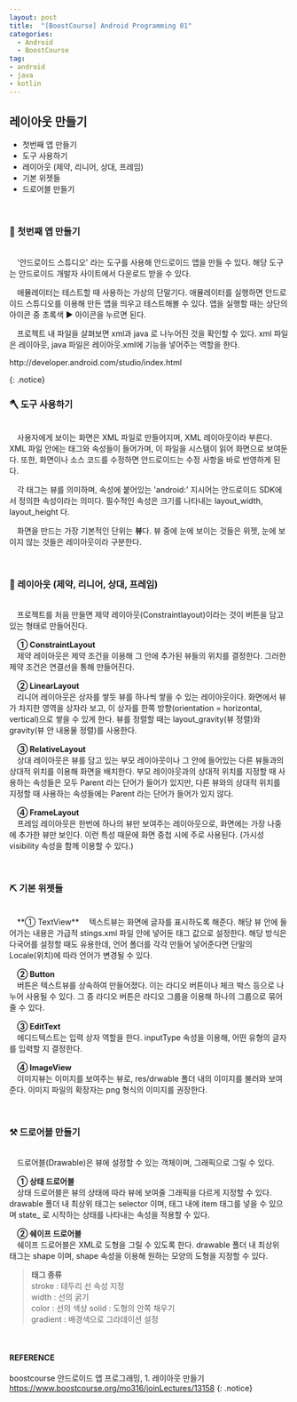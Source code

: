 ```yaml
---
layout: post
title:  "[BoostCourse] Android Programming 01"
categories:
  - Android
  - BoostCourse
tag:
- android 
- java
- kotlin
---
```


## 레이아웃 만들기

* 첫번째 앱 만들기
* 도구 사용하기
* 레이아웃 (제약, 리니어, 상대, 프레임)
* 기본 위젯들
* 드로어블 만들기

<br>

### 🔑 첫번째 앱 만들기
<br>
　'안드로이드 스튜디오' 라는 도구를 사용해 안드로이드 앱을 만들 수 있다. 해당 도구는 안드로이드 개발자 사이트에서 다운로드 받을 수 있다. 

　애뮬레이터는 테스트할 때 사용하는 가상의 단말기다. 애뮬레이터를 실행하면 안드로이드 스튜디오를 이용해 만든 앱을 띄우고 테스트해볼 수 있다. 앱을 실행할 때는 상단의 아이콘 중 초록색 ▶ 아이콘을 누르면 된다.

　프로젝트 내 파일을 살펴보면 xml과 java 로 나누어진 것을 확인할 수 있다. xml 파일은 레이아웃, java 파일은 레이아웃.xml에 기능을 넣어주는 역할을 한다.

<p>
http://developer.android.com/studio/index.html
</p>
{: .notice}

<br>

### 🪓 도구 사용하기
<br>
　사용자에게 보이는 화면은 XML 파일로 만들어지며, XML 레이아웃이라 부른다. XML 파일 안에는 태그와 속성들이 들어가며, 이 파일을 시스템이 읽어 화면으로 보여둔다. 또한, 화면이나 소스 코드를 수정하면 안드로이드는 수정 사항을 바로 반영하게 된다. 

　각 태그는 뷰를 의미하며, 속성에 붙어있는 'android:' 지시어는 안드로이드 SDK에서 정의한 속성이라는 의미다. 필수적인 속성은 크기를 나타내는 layout_width, layout_height 다.

　화면을 만드는 가장 기본적인 단위는 **뷰**다. 뷰 중에 눈에 보이는 것들은 위젯, 눈에 보이지 않는 것들은 레이아웃이라 구분한다.

<br>

### 🔨 레이아웃 (제약, 리니어, 상대, 프레임)
<br>
　프로젝트를 처음 만들면 제약 레이아웃(Constraintlayout)이라는 것이 버튼을 담고 있는 형태로 만들어진다. 

　**① ConstraintLayout**  
　제약 레이아웃은 제약 조건을 이용해 그 안에 추가된 뷰들의 위치를 결정한다. 그러한 제약 조건은 연결선을 통해 만들어진다. 

　**② LinearLayout**  
　리니어 레이아웃은 상자를 쌓듯 뷰를 하나씩 쌓을 수 있는 레이아웃이다. 화면에서 뷰가 차지한 영역을 상자라 보고, 이 상자를 한쪽 방향(orientation = horizontal, vertical)으로 쌓을 수 있게 한다. 뷰를 정렬할 때는 layout_gravity(뷰 정렬)와 gravity(뷰 안 내용물 정렬)를 사용한다.

　**③ RelativeLayout**  
　상대 레이아웃은 뷰를 담고 있는 부모 레이아웃이나 그 안에 들어있는 다른 뷰들과의 상대적 위치를 이용해 화면을 배치한다. 부모 레이아웃과의 상대적 위치를 지정할 때 사용하는 속성들은 모두 Parent 라는 단어가 들어가 있지만, 다른 뷰와의 상대적 위치를 지정할 때 사용하는 속성들에는 Parent 라는 단어가 들어가 있지 않다.

　**④ FrameLayout**  
　프레임 레이아웃은 한번에 하나의 뷰만 보여주는 레이아웃으로, 화면에는 가장 나중에 추가한 뷰만 보인다. 이런 특성 때문에 화면 중첩 시에 주로 사용된다. (가시성 visibility 속성을 함께 이용할 수 있다.)

<br>

### ⛏ 기본 위젯들
<br>
　**① TextView**  
　텍스트뷰는 화면에 글자를 표시하도록 해준다. 해당 뷰 안에 들어가는 내용은 가급적 stings.xml 파일 안에 넣어둔 태그 값으로 설정한다. 해당 방식은 다국어를 설정할 때도 유용한데, 언어 폴더를 각각 만들어 넣어준다면 단말의 Locale(위치)에 따라 언어가 변경될 수 있다.

　**② Button**  
　버튼은 텍스트뷰를 상속하여 만들어졌다. 이는 라디오 버튼이나 체크 박스 등으로 나누어 사용될 수 있다. 그 중 라디오 버튼은 라디오 그룹을 이용해 하나의 그룹으로 묶어줄 수 있다.

　**③ EditText**  
　에디드텍스트는 입력 상자 역할을 한다. inputType 속성을 이용해, 어떤 유형의 글자를 입력할 지 결정한다.

　**④ ImageView**  
　이미지뷰는 이미지를 보여주는 뷰로, res/drwable 폴더 내의 이미지를 불러와 보여준다. 이미지 파일의 확장자는 png 형식의 이미지를 권장한다.

<br>

### ⚒ 드로어블 만들기
<br>
　드로어블(Drawable)은 뷰에 설정할 수 있는 객체이며, 그래픽으로 그릴 수 있다. 

　**① 상태 드로어블**  
　상태 드로어블은 뷰의 상태에 따라 뷰에 보여줄 그래픽을 다르게 지정할 수 있다. drawable 폴더 내 최상위 태그는 selector 이며, 태그 내에 item 태그를 넣을 수 있으며 state_ 로 시작하는 상태를 나타내는 속성을 적용할 수 있다.

　**② 쉐이프 드로어블**  
　쉐이프 드로어블은 XML로 도형을 그릴 수 있도록 한다. drawable 폴더 내 최상위 태그는 shape 이며, shape 속성을 이용해 원하는 모양의 도형을 지정할 수 있다. 

  > **태그 종류** <br> stroke : 테두리 선 속성 지정 <br> width : 선의 굵기 <br> color : 선의 색상 solid : 도형의 안쪽 채우기 <br> gradient : 배경색으로 그라데이션 설정

<br>

#### REFERENCE
boostcourse 안드로이드 앱 프로그래밍, 1. 레이아웃 만들기 <br>
https://www.boostcourse.org/mo316/joinLectures/13158
{: .notice}